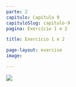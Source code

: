 ```yaml
---
parte: 2
capitulo: Capítulo 9
capituloSlug: capitulo-9
pagina: Exercício 1 e 2

title: Exercício 1 e 2

page-layout: exercise
image:

---
```


<img src="{{site.baseurl}}/assets/graphics/content/2_2_1_1_1.png"/>

